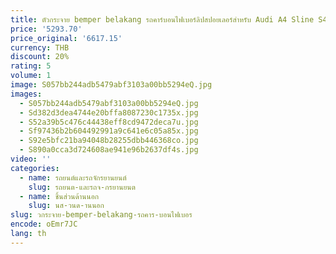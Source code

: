 ```yaml
---
title: ตัวกระจาย bemper belakang รถคาร์บอนไฟเบอร์ลิปสปอยเลอร์สำหรับ Audi A4 Sline S4รถเก๋ง4ประตู2013-2016 B8.5
price: '5293.70'
price_original: '6617.15'
currency: THB
discount: 20%
rating: 5
volume: 1
image: S057bb244adb5479abf3103a00bb5294eQ.jpg
images:
  - S057bb244adb5479abf3103a00bb5294eQ.jpg
  - Sd382d3dea4744e20bffa8087230c1735x.jpg
  - S52a39b5c476c44438eff8cd9472deca7u.jpg
  - Sf97436b2b604492991a9c641e6c05a85x.jpg
  - S92e5bfc21ba94048b28255dbb446368co.jpg
  - S890a0cca3d724608ae941e96b2637df4s.jpg
video: ''
categories:
  - name: รถยนต์และรถจักรยานยนต์
    slug: รถยนต-และรถจ-กรยานยนต
  - name: ชิ้นส่วนด้านนอก
    slug: นส-วนด-านนอก
slug: วกระจาย-bemper-belakang-รถคาร-บอนไฟเบอร
encode: oEmr7JC
lang: th
---
```

  
